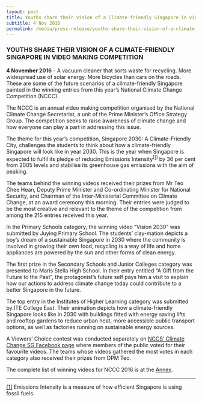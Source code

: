 ```yaml
---
layout: post
title: Youths share their vision of a Climate-friendly Singapore in video making competition
subtitle: 4 Nov 2016
permalink: /media/press-release/youths-share-their-vision-of-a-climate-friendly-singapore-in-video-making-competition
---
```


### YOUTHS SHARE THEIR VISION OF A CLIMATE-FRIENDLY SINGAPORE IN VIDEO MAKING COMPETITION

**4 November 2016** - A vacuum cleaner that sorts waste for recycling.  More widespread use of solar energy. More bicycles than cars on the roads. These are some of the future scenarios of a climate-friendly Singapore painted in the winning entries from this year’s National Climate Change Competition (NCCC).

The NCCC is an annual video making competition organised by the National Climate Change Secretariat, a unit of the Prime Minister’s Office Strategy Group. The competition seeks to raise awareness of climate change and how everyone can play a part in addressing this issue.

The theme for this year’s competition, Singapore 2030: A Climate-Friendly City, challenges the students to think about how a climate-friendly Singapore will look like in year 2030. This is the year when Singapore is expected to fulfil its pledge of reducing Emissions Intensity<sup><a href="#_ftn1" name="_ftnref1" id="_ftnref1">[1]</a></sup> by 36 per cent from 2005 levels and stabilise its greenhouse gas emissions with the aim of peaking.

The teams behind the winning videos received their prizes from Mr Teo Chee Hean, Deputy Prime Minister and Co-ordinating Minister for National Security, and Chairman of the Inter-Ministerial Committee on Climate Change, at an award ceremony this morning. Their entries were judged to be the most creative and relevant to the theme of the competition from among the 215 entries received this year.

In the Primary Schools category, the winning video “Vision 2030” was submitted by Juying Primary School. The students’ clay-mation depicts a boy’s dream of a sustainable Singapore in 2030 where the community is involved in growing their own food, recycling is a way of life and home appliances are powered by the sun and other forms of clean energy.

The first prize in the Secondary Schools and Junior Colleges category was presented to Maris Stella High School.  In their entry entitled “A Gift from the Future to the Past”, the protagonist’s future self pays him a visit to explain how our actions to address climate change today could contribute to a better Singapore in the future.

The top entry in the Institutes of Higher Learning category was submitted by ITE College East. Their animation depicts how a climate-friendly Singapore looks like in 2030 with buildings fitted with energy saving lifts and rooftop gardens to reduce urban heat, more accessible public transport options, as well as factories running on sustainable energy sources.

A Viewers’ Choice contest was conducted separately on [<a href="https://www.facebook.com/ClimateChangeSG/" target="_blank">NCCS’ Climate Change SG Facebook page</a>](https://www.facebook.com/ClimateChangeSG/) where members of the public voted for their favourite videos. The teams whose videos gathered the most votes in each category also received their prizes from DPM Teo.

The complete list of winning videos for NCCC 2016 is at the [<a href="/files/docs/default-source/news-documents/annex---nccc-2016-winners.pdf" target="_blank">Annex</a>](/files/docs/default-source/news-documents/annex---nccc-2016-winners.pdf).

___

<a href="#_ftnref1" name="_ftn1" id="_ftn1">[1]</a> Emissions Intensity is a measure of how efficient Singapore is using fossil fuels.